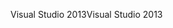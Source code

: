 <span data-ttu-id="3d999-101">Visual Studio 2013</span><span class="sxs-lookup"><span data-stu-id="3d999-101">Visual Studio 2013</span></span>